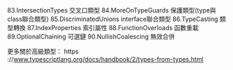 83.IntersectionTypes    交叉口類型
84.MoreOnTypeGuards     保護類型(type與 class聯合類型)
85.DiscriminatedUnions  interface聯合類型
86.TypeCasting          類型轉換
87.IndexProperties      索引屬性
88.FunctionOverloads    函數重載
89.OptionalChaining     可選鏈
90.NullishCoalescing    無效合併

更多關於高級類型：  https ://www.typescriptlang.org/docs/handbook/2/types-from-types.html